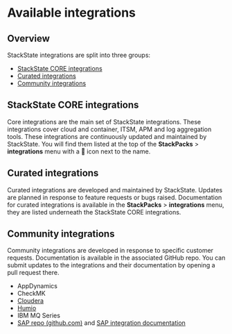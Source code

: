 # Available integrations

## Overview

StackState integrations are split into three groups:
 
* [StackState CORE integrations](#stackstate-core-integrations)
* [Curated integrations](#curated-integrations)
* [Community integrations](#community-integrations)

## StackState CORE integrations

Core integrations are the main set of StackState integrations. These integrations cover cloud and container, ITSM, APM and log aggregation tools. These integrations are continuously updated and maintained by StackState. You will find them listed at the top of the **StackPacks** > **integrations** menu with a 💠 icon next to the name.

## Curated integrations

Curated integrations are developed and maintained by StackState. Updates are planned in response to feature requests or bugs raised. Documentation for curated integrations is available in the **StackPacks** > **integrations** menu, they are listed underneath the StackState CORE integrations.


## Community integrations

Community integrations are developed in response to specific customer requests. Documentation is available in the associated GitHub repo. You can submit updates to the integrations and their documentation by opening a pull request there.

- AppDynamics
- CheckMK
- [Cloudera](/stackpacks/integrations/cloudera.md)
- [Humio](/stackpacks/integrations/humio.md)
- IBM MQ Series
- [SAP repo \(github.com\)](https://github.com/StackVista/stackpack-sap) and [SAP integration documentation](/stackpacks/integrations/sap.md)



